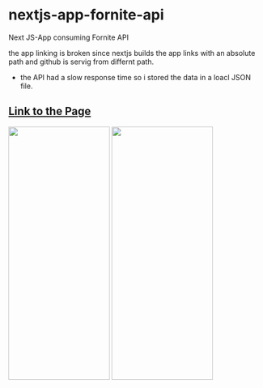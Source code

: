 # nextjs-app-fornite-api
Next JS-App consuming Fornite API

<p> 
the app linking is broken since nextjs builds the app links with an absolute path
and github is servig from differnt path.
<p>

- the API had a slow response time so i stored the data in a loacl JSON file.

<a href="https://decovichunter.github.io/nextjs-app-fornite-api/" > <h2> Link to the Page </h2> </a>


<img src="https://user-images.githubusercontent.com/48398993/107158535-c33d9980-69c5-11eb-84b5-90ae525bd3f9.jpg" width="200" height="500" />    <img src="https://user-images.githubusercontent.com/48398993/107158538-c59ff380-69c5-11eb-9f40-b5dbcea6f5d9.jpg" width="200" height="500" />       

